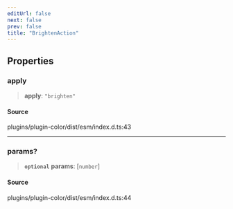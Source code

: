 ```yaml
---
editUrl: false
next: false
prev: false
title: "BrightenAction"
---
```


## Properties

### apply

> **apply**: `"brighten"`

#### Source

plugins/plugin-color/dist/esm/index.d.ts:43

***

### params?

> **`optional`** **params**: [`number`]

#### Source

plugins/plugin-color/dist/esm/index.d.ts:44
